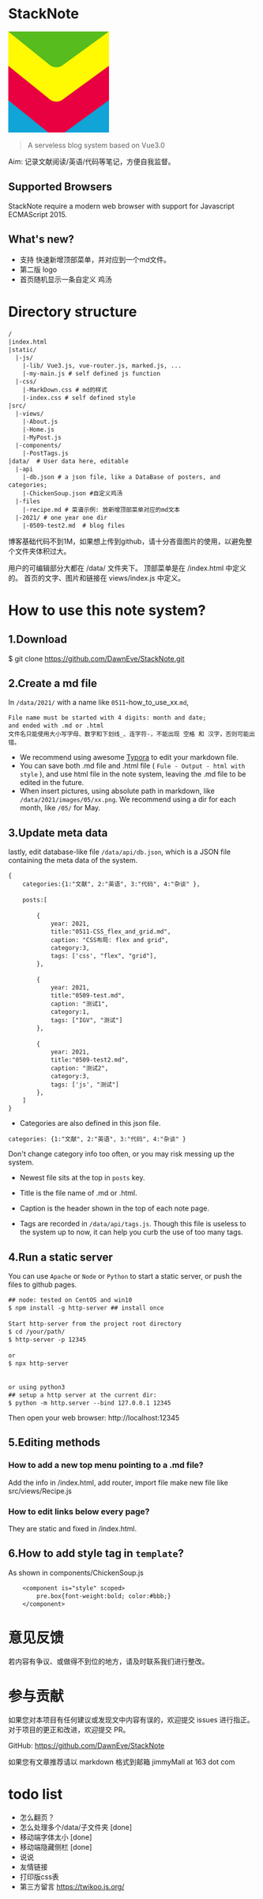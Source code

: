 # StackNote 

![logo](./static/images/StackNote_logo.png)

> A serveless blog system based on Vue3.0

Aim: 记录文献阅读/英语/代码等笔记，方便自我监督。


## Supported Browsers

StackNote require a modern web browser with support for Javascript ECMAScript 2015.


## What's new?
- 支持 快速新增顶部菜单，并对应到一个md文件。
- 第二版 logo
- 首页随机显示一条自定义 鸡汤



# Directory structure
```
/
|index.html
|static/
  |-js/
    |-lib/ Vue3.js, vue-router.js, marked.js, ...
    |-my-main.js # self defined js function
  |-css/
    |-MarkDown.css # md的样式
    |-index.css # self defined style
|src/
  |-views/
    |-About.js
    |-Home.js
    |-MyPost.js
  |-components/
    |-PostTags.js
|data/  # User data here, editable
  |-api
    |-db.json # a json file, like a DataBase of posters, and categories;
    |-ChickenSoup.json #自定义鸡汤
  |-files
    |-recipe.md # 菜谱示例: 放新增顶部菜单对应的md文本
  |-2021/ # one year one dir
    |-0509-test2.md  # blog files
```

博客基础代码不到1M，如果想上传到github，请十分吝啬图片的使用，以避免整个文件夹体积过大。

用户的可编辑部分大都在 /data/ 文件夹下。
顶部菜单是在 /index.html 中定义的。
首页的文字、图片和链接在 views/index.js 中定义。



# How to use this note system?

## 1.Download

$ git clone https://github.com/DawnEve/StackNote.git

## 2.Create a md file

In `/data/2021/` with a name like `0511`-how_to_use_xx.`md`,

    File name must be started with 4 digits: month and date;
    and ended with .md or .html
    文件名只能使用大小写字母、数字和下划线_、连字符-，不能出现 空格 和 汉字，否则可能出错。

- We recommend using awesome [Typora](https://www.typora.io/) to edit your markdown file.
- You can save both .md file and .html file ( `Fule - Output - html with style` ), and use html file in the note system, leaving the .md file to be edited in the future.
- When insert pictures, using absolute path in markdown, like `/data/2021/images/05/xx.png`. We recommend using a dir for each month, like `/05/` for May. 



## 3.Update meta data

lastly, edit database-like file  `/data/api/db.json`, which is a JSON file containing the meta data of the system.

```
{
	categories:{1:"文献", 2:"英语", 3:"代码", 4:"杂谈" },

	posts:[
	 
		{
			year: 2021,
			title:"0511-CSS_flex_and_grid.md",
			caption: "CSS布局: flex and grid",
			category:3,
			tags: ['css', "flex", "grid"],
		},

		{
			year: 2021,
			title:"0509-test.md",
			caption: "测试1",
			category:1,
			tags: ["IGV", "测试"]
		},

		{
			year: 2021,
			title:"0509-test2.md",
			caption: "测试2",
			category:3,
			tags: ['js', "测试"]
		},
	]
}
```

- Categories are also defined in this json file.
```
categories: {1:"文献", 2:"英语", 3:"代码", 4:"杂谈" }
```
Don't change category info too often, or you may risk messing up the system.


- Newest file sits at the top in `posts` key.
- Title is the file name of .md or .html.
- Caption is the header shown in the top of each note page.


- Tags are recorded in `/data/api/tags.js`. Though this file is useless to the system up to now, it can help you curb the use of too many tags.




## 4.Run a static server

You can use `Apache` or `Node` or `Python` to start a static server, or push the files to github pages.

```
## node: tested on CentOS and win10
$ npm install -g http-server ## install once

Start http-server from the project root directory
$ cd /your/path/
$ http-server -p 12345

or 
$ npx http-server 


or using python3
## setup a http server at the current dir:
$ python -m http.server --bind 127.0.0.1 12345
```

Then open your web browser: http://localhost:12345




## 5.Editing methods

### How to add a new top menu pointing to a .md file?

Add the info in /index.html, add router, import file
make new file like src/views/Recipe.js


### How to edit links below every page?
They are static and fixed in /index.html.


## 6.How to add style tag in `template`?
As shown in components/ChickenSoup.js
```
	<component is="style" scoped>
	    pre.box{font-weight:bold; color:#bbb;}
	</component>
```




# 意见反馈

若内容有争议、或做得不到位的地方，请及时联系我们进行整改。



# 参与贡献

如果您对本项目有任何建议或发现文中内容有误的，欢迎提交 issues 进行指正。
对于项目的更正和改进，欢迎提交 PR。

GitHub: https://github.com/DawnEve/StackNote

如果您有文章推荐请以 markdown 格式到邮箱 jimmyMall at 163 dot com


# todo list

- 怎么翻页？
- 怎么处理多个/data/子文件夹 [done]
- 移动端字体太小 [done]
- 移动端隐藏侧栏 [done]
- 说说
- 友情链接
- 打印版css表
- 第三方留言 https://twikoo.js.org/
